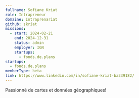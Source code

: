 ```yaml
---
fullname: Sofiane Kriat
role: Intrapreneur
domaine: Intraprenariat
github: skriat
missions:
  - start: 2024-02-21
    end: 2024-12-31
    status: admin
    employer: IGN
    startups:
      - fonds.de.plans
startups:
  - fonds.de.plans
memberType: beta
link: https://www.linkedin.com/in/sofiane-kriat-ba339182/
---
```

Passionné de cartes et données géographiques!
